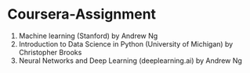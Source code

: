 # Coursera-Assignment
1. Machine learning (Stanford) by Andrew Ng
2. Introduction to Data Science in Python (University of Michigan) by Christopher Brooks
3. Neural Networks and Deep Learning (deeplearning.ai) by Andrew Ng
